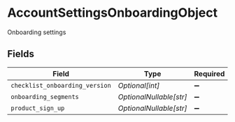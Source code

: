 # AccountSettingsOnboardingObject

Onboarding settings


## Fields

| Field                          | Type                           | Required                       | Description                    |
| ------------------------------ | ------------------------------ | ------------------------------ | ------------------------------ |
| `checklist_onboarding_version` | *Optional[int]*                | :heavy_minus_sign:             | N/A                            |
| `onboarding_segments`          | *OptionalNullable[str]*        | :heavy_minus_sign:             | N/A                            |
| `product_sign_up`              | *OptionalNullable[str]*        | :heavy_minus_sign:             | N/A                            |